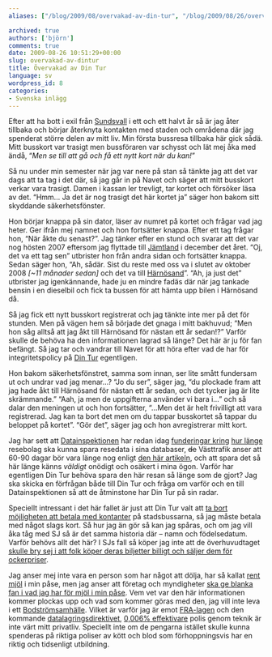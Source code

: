 ```yaml
---
aliases: ["/blog/2009/08/overvakad-av-din-tur", "/blog/2009/08/26/overvakad-av-dintur"]

archived: true
authors: ['björn']
comments: true
date: 2009-08-26 10:51:29+00:00
slug: overvakad-av-dintur
title: Övervakad av Din Tur
language: sv
wordpress_id: 8
categories:
- Svenska inlägg
---
```




Efter att ha bott i exil från [Sundsvall](http://sv.wikipedia.org/wiki/Sundsvall) i ett och ett halvt år så är jag åter tillbaka och börjar återknyta kontakten med staden och områdena där jag spenderat större delen av mitt liv. Min första bussresa tillbaka här gick sådä. Mitt busskort var trasigt men bussföraren var schysst och lät mej åka med ändå, “_Men se till att gå och få ett nytt kort när du kan!_”

Så nu under min semester när jag var nere på stan så tänkte jag att det var dags att ta tag i det där, så jag går in på Navet och säger att mitt busskort verkar vara trasigt. Damen i kassan ler trevligt, tar kortet och försöker läsa av det. “Hmm… Ja det är nog trasigt det här kortet ja” säger hon bakom sitt skyddande säkerhetsfönster.

Hon börjar knappa på sin dator, läser av numret på kortet och frågar vad jag heter. Ger ifrån mej namnet och hon fortsätter knappa. Efter ett tag frågar hon, “När åkte du senast?”. Jag tänker efter en stund och svarar att det var nog hösten 2007 eftersom jag flyttade till [Jämtland](http://sv.wikipedia.org/wiki/J%C3%A4mtland) i december det året. “Oj, det va ett tag sen” utbrister hon från andra sidan och fortsätter knappa. Sedan säger hon, “Ah, sådär. Sist du reste med oss va i slutet av oktober 2008 _[~11 månader sedan]_ och det va till [Härnösand](http://sv.wikipedia.org/wiki/H%C3%A4rn%C3%B6sand)”. “Ah, ja just det” utbrister jag igenkännande, hade ju en mindre fadäs där när jag tankade bensin i en dieselbil och fick ta bussen för att hämta upp bilen i Härnösand då.

Så jag fick ett nytt busskort registrerat och jag tänkte inte mer på det för stunden. Men på vägen hem så började det gnaga i mitt bakhuvud; “Men hon såg alltså att jag åkt till Härnösand för nästan ett år sedan!?” Varför skulle de behöva ha den informationen lagrad så länge? Det här är ju för fan befängt. Så jag tar och vandrar till Navet för att höra efter vad de har för integritetspolicy på [Din Tur](http://www.dintur.se/) egentligen.

Hon bakom säkerhetsfönstret, samma som innan, ser lite smått fundersam ut och undrar vad jag menar…?
“Jo du ser”, säger jag, “du plockade fram att jag hade åkt till Härnösand för nästan ett år sedan, och det tycker jag är lite skrämmande.” “Aah, ja men de uppgifterna använder vi bara i…” och så dalar den meningen ut och hon fortsätter, “…Men det är helt frivilligt att vara registrerad. Jag kan ta bort det men om du tappar busskortet så tappar du beloppet på kortet”. “Gör det”, säger jag och hon avregistrerar mitt kort.

Jag har sett att [Datainspektionen](http://www.datainspektionen.se/) har redan idag [funderingar kring](http://www.datainspektionen.se/press/nyheter/datainspektionen-begar-lagreglering-om-hur-lange-kollektivtrafiken-far-lagra-reseuppgifter/) [hur länge](http://www.idg.se/2.1085/1.239844/datainspektionen-kraver-rensning-av-reseuppgifter) resebolag ska kunna spara resedata i sina databaser, <del>de</del> Västtrafik anser att 60-90 dagar bör vara länge nog enligt [den här artikeln](http://www.idg.se/2.1085/1.239844/datainspektionen-kraver-rensning-av-reseuppgifter), och att spara det så här länge känns _väldigt_ onödigt och osäkert i mina ögon. Varför har egentligen Din Tur behöva spara den här resan så länge som de gjort? Jag ska skicka en förfrågan både till Din Tur och fråga om varför och en till Datainspektionen så att de åtminstone har Din Tur på sin radar.

Speciellt intressant i det här fallet är just att Din Tur valt att [ta bort möjligheten att betala med kontanter](http://www.busslink.se/default.aspx?id=9633&refid=1639) på stadsbussarna, så jag måste betala med något slags kort. Så hur jag än gör så kan jag spåras, och om jag vill åka tåg med SJ så är det samma historia där – namn och födelsedatum. Varför behövs allt det här? I SJs fall så köper jag inte att de överhuvudtaget [skulle bry sej i att folk köper deras biljetter billigt och säljer dem för ockerpriser](http://rickfalkvinge.se/2008/11/10/papieren-bitte/).

Jag anser mej inte vara en person som har något att dölja, har så kallat [rent mjöl](http://frapedia.se/wiki/Rent_mj%C3%B6l_i_p%C3%A5sen_%28argumentet%29) i min påse, men jag anser att företag och myndigheter [ska ge blanka fan i vad jag har för mjöl i min påse](http://www.dynamicman.net/2008/08/24/staten-ska-ge-fullstandigt-fan-i-vilket-slags-mjol-jag-har-i-min-pase/). Vem vet var den här informationen kommer plockas upp och vad som kommer göras med den, jag vill inte leva i ett [Bodströmsamhälle](https://secure.wikimedia.org/wikipedia/sv/wiki/Bodstr%C3%B6msamh%C3%A4llet). Vilket är varför jag är emot [FRA-lagen](https://secure.wikimedia.org/wikipedia/sv/wiki/FRA-lagen) och den kommande [datalagringsdirektivet](https://secure.wikimedia.org/wikipedia/sv/wiki/Datalagringsdirektivet), [0,006% effektivare](http://www.selig.se/2007/02/11/datalagring-och-avlyssning-satt-i-proportion/) polis genom teknik är inte värt mitt privatliv. Speciellt inte om de pengarna istället skulle kunna spenderas på riktiga poliser av kött och blod som förhoppningsvis har en riktig och tidsenligt utbildning.
